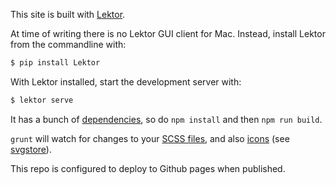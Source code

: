 This site is built with [Lektor](https://www.getlektor.com/).

At time of writing there is no Lektor GUI client for Mac. Instead, install Lektor from the commandline with:

```sh
$ pip install Lektor
```

With Lektor installed, start the development server with:

```sh
$ lektor serve
```

It has a bunch of [dependencies](package.json), so do `npm install` and then `npm run build`.

`grunt` will watch for changes to your [SCSS files](assets/scss), and also [icons](assets/icons) (see [svgstore](https://github.com/FWeinb/grunt-svgstore)).

This repo is configured to deploy to Github pages when published.
